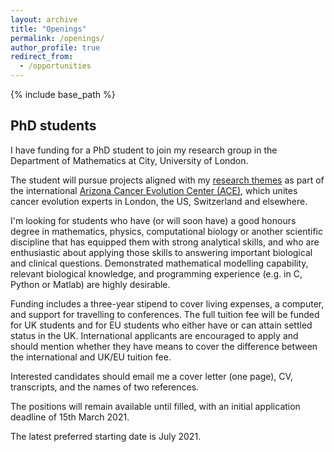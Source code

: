 ```yaml
---
layout: archive
title: "Openings"
permalink: /openings/
author_profile: true
redirect_from:
  - /opportunities
---
```


{% include base_path %}

## PhD students

I have funding for a PhD student to join my research group in the Department of Mathematics at City, University of London.

The student will pursue projects aligned with my [research themes](research.md) as part of the international <a href="https://cancer-insights.asu.edu/">Arizona Cancer Evolution Center (ACE)</a>, which unites cancer evolution experts in London, the US, Switzerland and elsewhere.

I'm looking for students who have (or will soon have) a good honours degree in mathematics, physics, computational biology or another scientific discipline that has equipped them with strong analytical skills, and who are enthusiastic about applying those skills to answering important biological and clinical questions. Demonstrated mathematical modelling capability, relevant biological knowledge, and programming experience (e.g. in C, Python or Matlab) are highly desirable.

Funding includes a three-year stipend to cover living expenses, a computer, and support for travelling to conferences. The full tuition fee will be funded for UK students and for EU students who either have or can attain settled status in the UK. International applicants are encouraged to apply and should mention whether they have means to cover the difference between the international and UK/EU tuition fee.

Interested candidates should email me a cover letter (one page), CV, transcripts, and the names of two references.

The positions will remain available until filled, with an initial application deadline of 15th March 2021.

The latest preferred starting date is July 2021.
